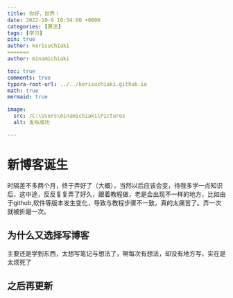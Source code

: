 ```yaml
---
title: 你好，世界！
date: 2022-10-9 10:34:00 +0800
categories: [算法]
tags: [学习]
pin: true
author: kerisuchiaki
=======
author: minamichiaki

toc: true
comments: true
typora-root-url: ../../kerisuchiaki.github.io
math: true
mermaid: true

image:
  src: /C:\Users\minamichiaki\Pictures
  alt: 发布成功

---
```


# 新博客诞生
时隔差不多两个月，终于弄好了（大概），当然以后应该会变，待我多学一点知识后，这中途，反反复复弄了好久，跟着教程做，老是会出现不一样的地方，比如由于github,软件等版本发生变化，导致与教程步骤不一致，真的太痛苦了。弄一次就被折磨一次。
## 为什么又选择写博客
主要还是学到东西，太想写笔记与想法了，啊每次有想法，却没有地方写，实在是太烦死了
## 之后再更新